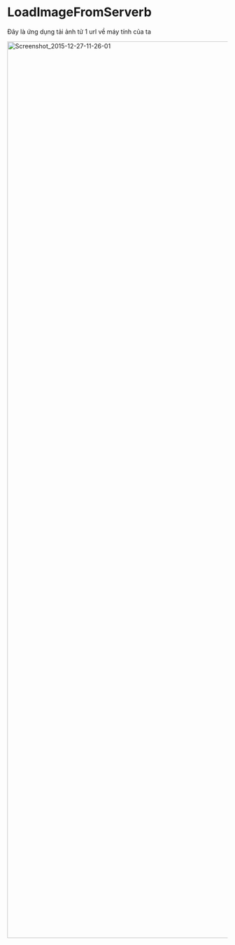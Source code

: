 # LoadImageFromServerb
Đây là ứng dụng tải ảnh tử 1 url về máy tính của ta

<a data-flickr-embed="true"  href="https://www.flickr.com/photos/59466970@N04/23628036369/in/dateposted-public/" title="Screenshot_2015-12-27-11-26-01"><img src="https://farm6.staticflickr.com/5756/23628036369_406edd80c7_k.jpg" width="1152" height="2048" alt="Screenshot_2015-12-27-11-26-01"></a><script async src="//embedr.flickr.com/assets/client-code.js" charset="utf-8"></script>
